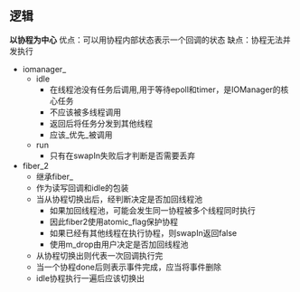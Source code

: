 ## 逻辑
**以协程为中心**
优点：可以用协程内部状态表示一个回调的状态
缺点：协程无法并发执行
+ iomanager_
    + idle
        + 在线程池没有任务后调用,用于等待epoll和timer，是IOManager的核心任务
        + 不应该被多线程调用
        + 返回后将任务分发到其他线程
        + 应该_优先_被调用
    + run
        + 只有在swapIn失败后才判断是否需要丢弃
+ fiber\_2
    + 继承fiber\_
    + 作为读写回调和idle的包装
    + 当从协程切换出后，经判断决定是否加回线程池
        + 如果加回线程池，可能会发生同一协程被多个线程同时执行
        + 因此fiber2使用atomic_flag保护协程
        + 如果已经有其他线程在执行协程，则swapIn返回false
        + 使用m_drop由用户决定是否加回线程池
    + 从协程切换出则代表一次回调执行完
    + 当一个协程done后则表示事件完成，应当将事件删除
    + idle协程执行一遍后应该切换出
